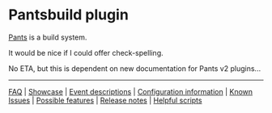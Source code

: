 # Pantsbuild plugin

[Pants](https://pants.readme.io/docs) is a build system.

It would be nice if I could offer check-spelling.

No ETA, but this is dependent on new documentation for Pants v2 plugins...

---
[FAQ](FAQ.md) | [Showcase](Showcase.md) | [Event descriptions](Event-descriptions.md) | [Configuration information](Configuration-information.md) | [Known Issues](Known-Issues.md) | [Possible features](Possible-features.md) | [Release notes](Release-notes.md) | [Helpful scripts](Helpful-scripts.md)
